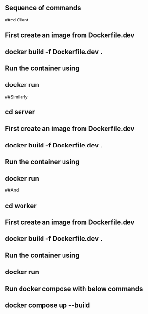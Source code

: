 ## Sequence of commands

##cd Client

## First create an image from Dockerfile.dev
## docker build -f Dockerfile.dev .

## Run the container using
## docker run <Image ID>

##Similarly

## cd server

## First create an image from Dockerfile.dev
## docker build -f Dockerfile.dev .

## Run the container using
## docker run <Image ID>

##And

## cd worker

## First create an image from Dockerfile.dev
## docker build -f Dockerfile.dev .

## Run the container using
## docker run <Image ID>


## Run docker compose with below commands

## docker compose up --build
